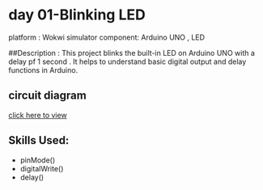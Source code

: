 # day 01-Blinking LED
platform : Wokwi simulator 
component: Arduino UNO , LED 

##Description :
 This project blinks the built-in LED on Arduino UNO with a delay pf 1 second .
 It helps to understand basic digital output and delay functions in Arduino.
 ## circuit diagram 
 [click here to view ](https://wokwi.com/projects/433730590277051393)
 
 ## Skills Used:
  - pinMode()
  - digitalWrite()
  - delay()
